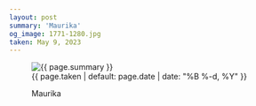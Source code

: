 ```yaml
---
layout: post
summary: 'Maurika'
og_image: 1771-1280.jpg
taken: May 9, 2023
---
```


<figure class="post">
 <img alt="{{ page.summary }}" sizes="(min-width: 700px) 50vw, calc(100vw - 2rem)" src="{{ site.assets_url }}/1771-640.jpg" srcset="{{ site.assets_url }}/1771-320.jpg 320w, {{ site.assets_url }}/1771-640.jpg 640w, {{ site.assets_url }}/1771-960.jpg 960w, {{ site.assets_url }}/1771-1280.jpg 1280w"/>
 <figcaption>
  <time>
   {{ page.taken | default: page.date | date: "%B %-d, %Y" }}
  </time>
  <p>
   Maurika
  </p>
 </figcaption>
</figure>
